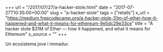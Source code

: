 +++
url = "/2017/07/27/a-hacker-stole.html"
date = "2017-07-27T10:35:00+00:00"
slug = "a-hacker-stole"
tags = ["retalls"]
x_url = "https://medium.freecodecamp.org/a-hacker-stole-31m-of-ether-how-it-happened-and-what-it-means-for-ethereum-9e5dc29e33ce"
title = "A hacker stole $31M of Ether — how it happened, and what it means for Ethereum"
x_source = ""
+++


Un ecosistema jove i immadur.
